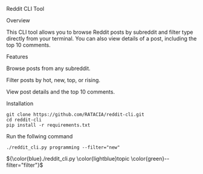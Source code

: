 Reddit CLI Tool

Overview

This CLI tool allows you to browse Reddit posts by subreddit and filter type directly from your terminal. You can also view details of a post, including the top 10 comments.

Features

Browse posts from any subreddit.

Filter posts by hot, new, top, or rising.

View post details and the top 10 comments.

Installation

```
git clone https://github.com/RATACIA/reddit-cli.git
cd reddit-cli
pip install -r requirements.txt
```

Run the follwing command

```
./reddit_cli.py programming --filter="new"
```


${\color{blue}./reddit_cli.py \color{lightblue}topic \color{green}--filter="filter"}$


